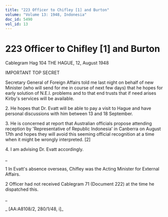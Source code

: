 ```yaml
---
title: "223 Officer to Chifley [1] and Burton"
volume: "Volume 13: 1948, Indonesia"
doc_id: 5490
vol_id: 13
---
```


# 223 Officer to Chifley [1] and Burton

Cablegram Hag 104 THE HAGUE, 12, August 1948

IMPORTANT TOP SECRET

Secretary General of Foreign Affairs told me last night on behalf of new Minister (who will send for me in course of next few days) that he hopes for early solution of N.E.I. problems and to that end trusts that if need arises Kirby's services will be available.

2\. He hopes that Dr. Evatt will be able to pay a visit to Hague and have personal discussions with him between 13 and 18 September.

3\. He is concerned at report that Australian officials propose attending reception by 'Representative of Republic Indonesia' in Canberra on August 17th and hopes they will avoid this seeming official recognition at a time when it might be wrongly interpreted. [2]

4\. I am advising Dr. Evatt accordingly.

_

1 In Evatt's absence overseas, Chifley was the Acting Minister for External Affairs.

2 Officer had not received Cablegram 71 (Document 222) at the time he dispatched this.

_

_ [AA:A8108/2, 280/1/48, i]_
